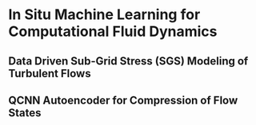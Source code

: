 # In Situ Machine Learning for Computational Fluid Dynamics

## Data Driven Sub-Grid Stress (SGS) Modeling of Turbulent Flows

## QCNN Autoencoder for Compression of Flow States




